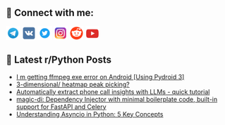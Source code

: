 ## 🔎 Connect with me:
[<img src="https://github.com/bullbesh/bullbesh/blob/main/images/Telegram.png" width="32" height="32" />](https://t.me/bullbesh)
[<img src="https://github.com/bullbesh/bullbesh/blob/main/images/VK.png" width="32" height="32" />](https://vk.com/bullbesh)
[<img src="https://github.com/bullbesh/bullbesh/blob/main/images/Twitter.png" width="32" height="32" />](https://twitter.com/bullbesh1)
[<img src="https://github.com/bullbesh/bullbesh/blob/main/images/Instagram.png" width="32" height="32" />](https://www.instagram.com/bullbesh)
[<img src="https://github.com/bullbesh/bullbesh/blob/main/images/Reddit.png" width="32" height="32" />](https://www.reddit.com/user/bullbesh)
[<img src="https://github.com/bullbesh/bullbesh/blob/main/images/YouTube.png" width="32" height="32" />](https://www.youtube.com/channel/UCtfjRs6uzgq5mfm8S06WTcg)

## 📕 Latest r/Python Posts
<!-- BLOG-POST-LIST:START -->
- [I m getting ffmpeg exe error on Android [Using Pydroid 3]](https://www.reddit.com/r/Python/comments/1bz6ugw/i_m_getting_ffmpeg_exe_error_on_android_using/)
- [3-dimensional/ heatmap peak picking?](https://www.reddit.com/r/Python/comments/1bz6a5h/3dimensional_heatmap_peak_picking/)
- [Automatically extract phone call insights with LLMs - quick tutorial](https://www.reddit.com/r/Python/comments/1bz4y7d/automatically_extract_phone_call_insights_with/)
- [magic-di: Dependency Injector with minimal boilerplate code, built-in support for FastAPI and Celery](https://www.reddit.com/r/Python/comments/1bz3tyq/magicdi_dependency_injector_with_minimal/)
- [Understanding Asyncio in Python: 5 Key Concepts](https://www.reddit.com/r/Python/comments/1byufih/understanding_asyncio_in_python_5_key_concepts/)
<!-- BLOG-POST-LIST:END -->
